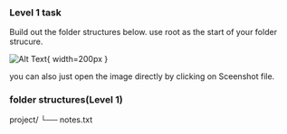 ### Level 1 task

Build out the folder structures below. use root as the start of your folder strucure. 

![Alt Text](/task1/task1-description/Screenshot%202025-09-14%20at%207.29.31 PM.png){ width=200px }

you can also just open the image directly by clicking on Sceenshot file.  

### folder structures(Level 1) 

project/
└── notes.txt


